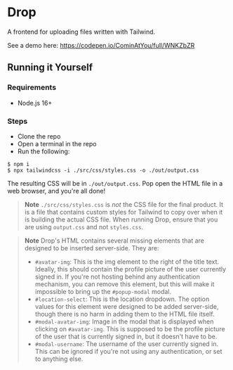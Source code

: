 # Drop
A frontend for uploading files written with Tailwind.

See a demo here: https://codepen.io/CominAtYou/full/WNKZbZR

## Running it Yourself

### Requirements
- Node.js 16+

### Steps
- Clone the repo
- Open a terminal in the repo
- Run the following:

```
$ npm i
$ npx tailwindcss -i ./src/css/styles.css -o ./out/output.css
```

The resulting CSS will be in `./out/output.css`. Pop open the HTML file in a web browser, and you're all done!

> **Note**
> `./src/css/styles.css` is *not* the CSS file for the final product. It is a file that contains custom styles for Tailwind to copy over when it is building the actual CSS file. When running Drop, ensure that you are using `output.css` and not `styles.css`.

> **Note**
> Drop's HTML contains several missing elements that are designed to be inserted server-side. They are:
> - `#avatar-img`: This is the img element to the right of the title text. Ideally, this should contain the profile picture of the user currently signed in. If you're not hosting behind any authentication mechanism, you can remove this element, but this will make it impossible to bring up the `#popup-modal` modal.
> - `#location-select`: This is the location dropdown. The option values for this element were designed to be added server-side, though there is no harm in adding them to the HTML file itself.
> - `#modal-avatar-img`: Image in the modal that is displayed when clicking on `#avatar-img`. This is supposed to be the profile picture of the user that is currently signed in, but it doesn't have to be.
> - `#modal-username`: The username of the user currently signed in. This can be ignored if you're not using any authentication, or set to anything else.
